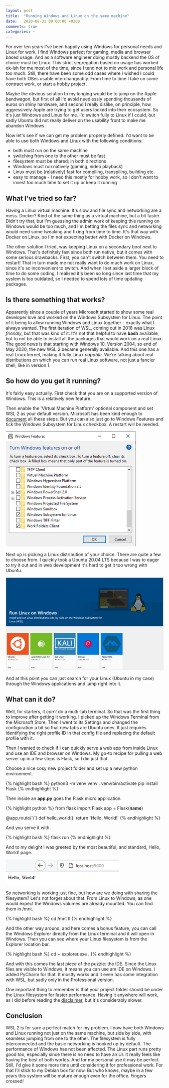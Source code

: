 ```yaml
---
layout: post
title:  "Running Windows and Linux on the same machine"
date:   2020-08-31 00:00:00 +0200
comments: true
categories: ~
---
```

For over ten years I've been happily using Windows for personal needs and Linux for work. I find Windows perfect for gaming, media and browser based usage. And as a software engineer doing mostly backend the OS of choice must be Linux. This strict segregation based on usage has worked ok-ish for me most of the time, since I tend not to mix work and personal life too much. Still, there have been some odd cases where I wished I could have both OSes usable interchangeably. From time to time I take on some contract work, or start a hobby project.

Maybe the obvious solution to my longing would be to jump on the Apple bandwagon, but first of all I'd avoid needlessly spending thousands of euros on shiny hardware, and second I really dislike, on principle, how aggressively Apple are trying to get users locked into their ecosystem. So it's just Windows and Linux for me. I'd switch fully to Linux if I could, but sadly Ubuntu did not really deliver on the usability front to make me abandon Windows.

Now let's see if we can get my problem properly defined. I'd want to be able to use both Windows and Linux with the following conditions:
- both must run on the same machine
- switching from one to the other must be fast
- filesystem must be shared; in both directions
- Windows must run natively (gaming, video playback)
- Linux must be (relatively) fast for compiling, transpiling, building etc.
- easy to manage - I need this mostly for hobby work, so I don't want to invest too much time to set it up or keep it running

## What I've tried so far?

Having a Linux virtual machine. It's slow and file sync and networking are a mess. Docker? Kind of the same thing as a virtual machine, but a bit faster. Didn't try that, but I'm guessing the admin work of keeping this running on Windows would be too much, and I'm betting the files sync and networking would need some tweaking and fixing from time to time. It's that way with Docker on Linux, so I'm not expecting better with Docker on Windows.

The other solution I tried, was keeping Linux on a secondary boot next to Windows. That's definitely fast since both run native, but it comes with some serious drawbacks. First, you can't switch between them. You need to restart! That in turn made me not really want to do much work on Linux, since it's so inconvenient to switch. And when I set aside a larger block of time to do some coding, I realised it's been so long since last time that my system is too outdated, so I needed to spend lots of time updating packages.

## Is there something that works?

Apparently since a couple of years Microsoft started to show some real developer love and worked on the Windows Subsystem for Linux. The point of it being to allow running Windows and Linux together - exactly what I always wanted. The first iteration of WSL, coming out in 2018 was Linux _friendly_, but that was kind of it. It's not that helpful to have **bash** available, but to not be able to install all the packages that would work on a real Linux. The good news is that starting with Windows 10, Version 2004, so end of May 2020, the new WSL 2 became generally available. And this one has a real Linux kernel, making it fully Linux _capable_. We're talking about real distributions on which you can run real Linux software, not just a fancier shell, like in version 1.

## So how do you get it running?

It's fairly easy actually. First check that you are on a supported version of Windows. This is a relatively new feature.

Then enable the 'Virtual Machine Platform' optional component and set WSL 2 as your default version. Microsoft has been kind enough to [document](https://docs.microsoft.com/en-us/windows/wsl/install-win10) all these steps. But you can also just go to Windows Features and tick the Windows Subsystem for Linux checkbox. A restart will be needed.

![Check the WSL box](/assets/wsl2/wsl-box.png)

Next up is picking a Linux distribution of your choice. There are quite a few to choose from. I quickly took a Ubuntu 20.04 LTS because I was to eager to try it out and in web development it's hard to get it too wrong with Ubuntu.

![Linux distributions](/assets/wsl2/linux-distros.png)

And at this point you can just search for your Linux (Ubuntu in my case) through the Windows applications and jump right into it.

## What can it do?

Well, for starters, it _can't_ do a multi-tab terminal. So that was the first thing to improve after getting it working. I picked up the Windows Terminal from the Microsoft Store. Then I went to its Settings and changed the configuration a bit so that new tabs are Ubuntu ones. It just requires identifying the right profile ID in that config file and replacing the default profile with it.

Then I wanted to check if I can quickly serve a web app from inside Linux and use an IDE and browser on Windows. My go-to recipe for pulling a web server up in a few steps is Flask, so I did just that.

Choose a nice cosy new project folder and set up a new python environment.

{% highlight bash %}
python3 -m venv venv
. venv/bin/activate
pip install Flask
{% endhighlight %}

Then inside an **app.py** goes the Flask micro application.

{% highlight python %}
from flask import Flask
app = Flask(__name__)

@app.route('/')
def hello_world():
    return 'Hello, World!'
{% endhighlight %}

And you serve it with.

{% highlight bash %}
flask run
{% endhighlight %}

And to my delight I was greeted by the most beautiful, and standard, Hello, World! page.

![Hello, World! in browser](/assets/wsl2/hello-world.png)

So networking is working just fine, but how are we doing with sharing the filesystem? Let's not forget about that. From Linux to Windows, as one would expect the Windows volumes are already mounted. You can find them in /mnt.

{% highlight bash %}
cd /mnt
ll
{% endhighlight %}

And the other way around, and here comes a bonus feature, you can call the Windows Explorer directly from the Linux terminal and it will open in Windows. Then you can see where your Linux filesystem is from the Explorer location bar.

{% highlight bash %}
cd ~
explorer.exe .
{% endhighlight %}

And with this comes the last piece of the puzzle: the IDE. Since the Linux files are visible to Windows, it means you can use am IDE on Windows. I added PyCharm for that. It mostly works and it even has some integration with WSL, but sadly only in the Professional version.

One important thing to remember is that your project folder should be under the Linux filesystem for faster performance. Having it anywhere will work, as I did before reading the [disclaimer](https://docs.microsoft.com/en-us/windows/wsl/compare-versions#use-the-linux-file-system-for-faster-performance), but it's considerably slower.

## Conclusion

WSL 2 is for sure a perfect match for my problem. I now have both Windows and Linux running not just on the same machine, but side by side, with seamless jumping from one to the other. The filesystem is fully interconnected and the basic networking is hooked up by default. The performance of Windows has not been affected. The Linux part runs pretty good too, especially since there is no need to have an UI. It really feels like having the best of both worlds. And for my personal use it may be perfect. Still, I'd give it some more time until considering it for professional work. For that I'll stick to my Debian box for now. But who knows, maybe in a few years this system will be mature enough even for the office. Fingers crossed!

